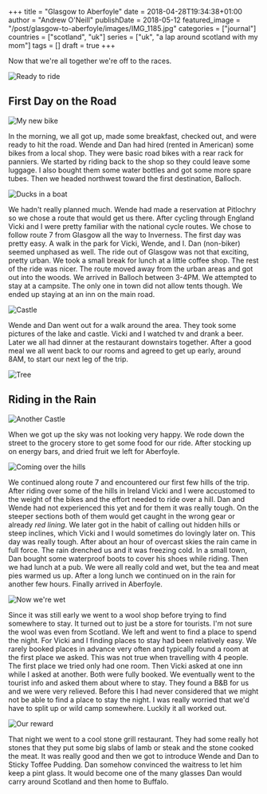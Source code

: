 +++
title = "Glasgow to Aberfoyle"
date = 2018-04-28T19:34:38+01:00
author = "Andrew O'Neill"
publishDate = 2018-05-12
featured_image = "/post/glasgow-to-aberfoyle/images/IMG_1185.jpg"
categories = ["journal"]
countries = ["scotland", "uk"]
series = ["uk", "a lap around scotland with my mom"]
tags = []
draft = true
+++

Now that we're all together we're off to the races. <!--more-->

![Ready to ride](images/IMG_1185.jpg)
	
## First Day on the Road

![My new bike](images/IMG_1191.jpg)

In the morning, we all got up, made some breakfast, checked out, and were
ready to hit the road. Wende and Dan had hired (rented in American) some
bikes from a local shop. They were basic road bikes with a rear rack for
panniers. We started by riding back to the shop so they could leave some
luggage. I also bought them some water bottles and got some more spare
tubes. Then we headed northwest toward the first destination, Balloch.

![Ducks in a boat](images/IMG_1232.jpg)

We hadn't really planned much. Wende had made a reservation at Pitlochry
so we chose a route that would get us there. After cycling through England
Vicki and I were pretty familiar with the national cycle routes. We
chose to follow route 7 from Glasgow all the way to Inverness. The
first day was pretty easy. A walk in the park for Vicki, Wende, and I.
Dan (non-biker) seemed unphased as well. The ride out of Glasgow
was not that exciting, pretty urban. We took a small break for lunch at
a little coffee shop. The rest of the ride was nicer. The route moved
away from the urban areas and got out into the woods. We arrived in
Balloch between 3-4PM. We attempted to stay at a campsite. The
only one in town did not allow tents though. We ended up staying at
an inn on the main road.

![Castle](images/IMG_1238.jpg)

Wende and Dan went out for a walk around the area. They took some
pictures of the lake and castle. Vicki and I watched tv and drank a
beer. Later we all had dinner at the restaurant downstairs together.
After a good meal we all went back to our rooms and agreed to get up
early, around 8AM, to start our next leg of the trip.

![Tree](images/IMG_1245.jpg)

## Riding in the Rain

![Another Castle](images/DSC_2053.jpg)

When we got up the sky was not looking very happy. We rode down the street
to the grocery store to get some food for our ride. After stocking up
on energy bars, and dried fruit we left for Aberfoyle.

![Coming over the hills](images/IMG_1193.jpg)

We continued along route 7 and encountered our first few hills of the
trip. After riding over some of the hills in Ireland Vicki and I were
accustomed to the weight of the bikes and the effort needed to ride over
a hill. Dan and Wende had not experienced this yet and for them it was
really tough. On the steeper sections both of them would get caught
in the wrong gear or already _red lining_. We later got in the habit
of calling out hidden hills or steep inclines, which Vicki and I would
sometimes do lovingly later on. This day was really tough.  After about
an hour of overcast skies the rain came in full force. The rain drenched
us and it was freezing cold. In a small town, Dan bought some waterproof
boots to cover his shoes while riding. Then we had lunch at a pub.
We were all really cold and wet, but the tea and meat pies warmed us up.
After a long lunch we continued on in the rain for another few hours.
Finally arrived in Aberfoyle.

![Now we're wet](images/IMG_1198.jpg)

Since it was still early we went to a wool shop before trying to find
somewhere to stay. It turned out to just be a store for tourists. I'm
not sure the wool was even from Scotland. We left and went to find a
place to spend the night. For Vicki and I finding places to stay had
been relatively easy. We rarely booked places in advance very often and
typically found a room at the first place we asked. This was not true
when travelling with 4 people. The first place we tried only had one
room. Then Vicki asked at one inn while I asked at another. Both were
fully booked. We eventually went to the tourist info and asked them about
where to stay. They found a B&B for us and we were very relieved. Before
this I had never considered that we might not be able to find a place
to stay the night. I was really worried that we'd have to split up or
wild camp somewhere. Luckily it all worked out.

![Our reward](images/IMG_1205.jpg)

That night we went to a cool stone grill restaurant. They had some really
hot stones that they put some big slabs of lamb or steak and the stone
cooked the meat. It was really good and then we got to introduce Wende
and Dan to Sticky Toffee Pudding. Dan somehow convinced the waitress to
let him keep a pint glass. It would become one of the many glasses Dan
would carry around Scotland and then home to Buffalo.
